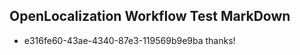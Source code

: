## OpenLocalization Workflow Test MarkDown
* e316fe60-43ae-4340-87e3-119569b9e9ba thanks!

<!--HONumber=Aug16_HO1-->


